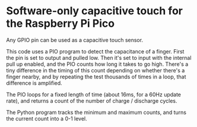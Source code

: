 Software-only capacitive touch for the Raspberry Pi Pico
=

Any GPIO pin can be used as a capacitive touch sensor.

This code uses a PIO program to detect the capacitance of a finger. First the pin is set to output and pulled low. Then it's set to input with the internal pull up enabled, and the PIO counts how long it takes to go high. There's a tiny difference in the timing of this count depending on whether there's a finger nearby, and by repeating the test thousands of times in a loop, that difference is amplified.

The PIO loops for a fixed length of time (about 16ms, for a 60Hz update rate), and returns a count of the number of charge / discharge cycles.

The Python program tracks the minimum and maximum counts, and turns the current count into a 0-1 level.


